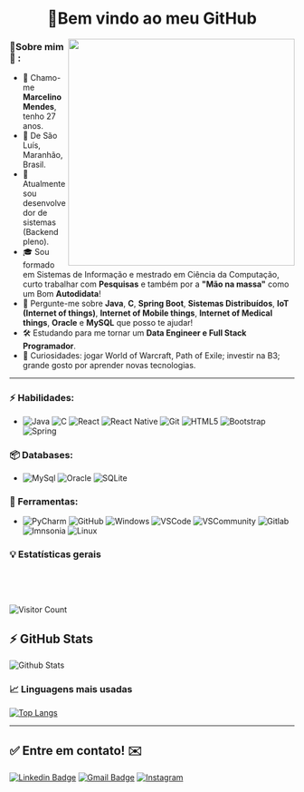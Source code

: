 
<h1 align="center"> 
	🚀Bem vindo ao meu GitHub
</h1>

<img align="right" width="400" height="400" src="https://user-images.githubusercontent.com/57039079/68556083-b2038700-0428-11ea-8add-e9abd09f6b23.gif">

### 👦Sobre mim :seedling: : 
- 👋 Chamo-me **Marcelino Mendes**, tenho 27 anos.
- 📌  De São Luís, Maranhão, Brasil.
- 💼 Atualmente sou desenvolvedor de sistemas (Backend pleno).
- 🎓 Sou formado em Sistemas de Informação e mestrado em Ciência da Computação, curto trabalhar com **Pesquisas** e também por a **"Mão na massa"** como um Bom **Autodidata**! 
- 💬 Pergunte-me sobre **Java**, **C**, **Spring Boot**, **Sistemas Distribuídos**, **IoT (Internet of things)**, **Internet of Mobile things**, **Internet of Medical things**, **Oracle** e **MySQL** que posso te ajudar!
- 🛠️ Estudando para me tornar um **Data Engineer e Full Stack Programador**.
- 🔭 Curiosidades: jogar World of Warcraft, Path of Exile; investir na B3; grande gosto por aprender novas tecnologias.

<hr>

### ⚡ Habilidades:
- ![Java](https://img.shields.io/badge/java-%23ED8B00.svg?style=for-the-badge&logo=java&logoColor=white)  ![C](https://img.shields.io/badge/c-%2300599C.svg?style=for-the-badge&logo=c&logoColor=white) ![React](https://img.shields.io/badge/react-%2320232a.svg?style=for-the-badge&logo=react&logoColor=%2361DAFB) ![React Native](https://img.shields.io/badge/react_native-%2320232a.svg?style=for-the-badge&logo=react&logoColor=%2361DAFB) ![Git](https://img.shields.io/badge/git-%23F05033.svg?style=for-the-badge&logo=git&logoColor=white) ![HTML5](https://img.shields.io/badge/html5-%23E34F26.svg?style=for-the-badge&logo=html5&logoColor=white) ![Bootstrap](https://img.shields.io/badge/bootstrap-%23563D7C.svg?style=for-the-badge&logo=bootstrap&logoColor=white) ![Spring](https://img.shields.io/badge/spring-%236DB33F.svg?style=for-the-badge&logo=spring&logoColor=white) 

### 📦 Databases:
- ![MySql](https://img.shields.io/badge/-MySql-003B57?&logo=MySQL&logoColor=FFFFFF) ![Oracle](https://img.shields.io/badge/-Oracle-336791?&logo=Oracle&logoColor=FFFFFF) ![SQLite](https://img.shields.io/badge/-SQLite-4479A1?&logo=sqlite&logoColor=FFFFFF)


### 🧰 Ferramentas:
- ![PyCharm](https://img.shields.io/badge/-PyCharm-181717?&logo=PyCharm&logoColor=FFFFFF) ![GitHub](https://img.shields.io/badge/-GitHub-181717?&logo=GitHub&logoColor=FFFFFF) ![Windows](https://img.shields.io/badge/-Windows-0078D6?&logo=Windows&logoColor=FFFFFF) ![VSCode](https://img.shields.io/badge/-VSCode-007ACC?&logo=Visual%20Studio%20Code&logoColor=FFFFFF) ![VSCommunity](https://img.shields.io/badge/VSCommunity----blueviolet) ![Gitlab](https://img.shields.io/badge/-Kaggle-20BEFF?&logo=Kaggle&logoColor=FFFFFF) ![Imnsonia](https://img.shields.io/badge/Insomnia----blue) ![Linux](https://img.shields.io/badge/-Linux-FCC624?&logo=Linux&logoColor=FFFFFF) 


### :bulb:  Estatísticas gerais 
 
<br/>

<p >
   <img  src="https://badges.pufler.dev/repos/marcelinoNet" alt=""  /> 
   <img  src="https://badges.pufler.dev/years/marcelinoNet" alt="" />
   <img  src="https://komarev.com/ghpvc/?username=marcelinoNet&color=green" alt="" />
</p>

![Visitor Count](https://profile-counter.glitch.me/{marcelinoNet}/count.svg)

## ⚡ GitHub Stats

![Github Stats](https://github-readme-stats.vercel.app/api?username=marcelinoNet&show_icons=true&count_private=true&show_icons=true&include_all_commits=true)

### 📈  Linguagens mais usadas 
[![Top Langs](https://github-readme-stats.vercel.app/api/top-langs/?username=marcelinoNet)](https://github.com/marcelinoNet/github-readme-stats)
<hr>


## ✅ Entre em contato! ✉️

[![Linkedin Badge](https://img.shields.io/badge/-LinkedIn-blue?style=flat-square&logo=Linkedin&logoColor=white&link=https://linkedin.com/in/brunoluiss)](https://www.linkedin.com/in/marcelino-neto-408026b2/)
 [![Gmail Badge](https://img.shields.io/badge/-marcelinoneto34@gmail.com-c14438?style=flat-square&logo=Gmail&logoColor=white&link=mailto:vmeazevedo@gmail.com)](mailto:marcelinoneto34@gmail.com)
 [![Instagram](https://img.shields.io/badge/-Instagram-E4405F?&logo=Instagram&logoColor=FFFFFF)](https://www.instagram.com/marneto_filho/)


